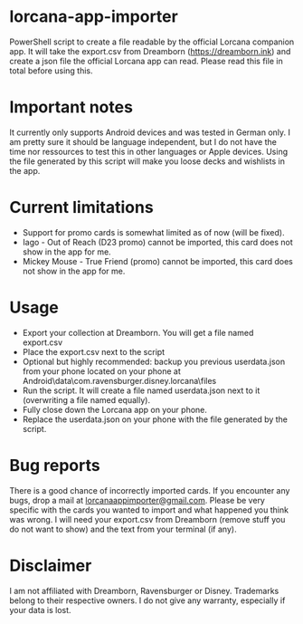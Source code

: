 # lorcana-app-importer
PowerShell script to create a file readable by the official Lorcana companion app. It will take the export.csv from Dreamborn (https://dreamborn.ink) and create a json file the official Lorcana app can read. Please read this file in total before using this.

# Important notes
It currently only supports Android devices and was tested in German only. I am pretty sure it should be language independent, but I do not have the time nor ressources to test this in other languages or Apple devices. Using the file generated by this script will make you loose decks and wishlists in the app.

# Current limitations
- Support for promo cards is somewhat limited as of now (will be fixed).
- Iago - Out of Reach (D23 promo) cannot be imported, this card does not show in the app for me.
- Mickey Mouse - True Friend (promo) cannot be imported, this card does not show in the app for me.

# Usage
- Export your collection at Dreamborn. You will get a file named export.csv
- Place the export.csv next to the script
- Optional but highly recommended: backup you previous userdata.json from your phone located on your phone at Android\data\com.ravensburger.disney.lorcana\files
- Run the script. It will create a file named userdata.json next to it (overwriting a file named equally).
- Fully close down the Lorcana app on your phone.
- Replace the userdata.json on your phone with the file generated by the script.

# Bug reports
There is a good chance of incorrectly imported cards. If you encounter any bugs, drop a mail at lorcanaappimporter@gmail.com. Please be very specific with the cards you wanted to import and what happened you think was wrong. I will need your export.csv from Dreamborn (remove stuff you do not want to show) and the text from your terminal (if any).

# Disclaimer
I am not affiliated with Dreamborn, Ravensburger or Disney. Trademarks belong to their respective owners. I do not give any warranty, especially if your data is lost.
